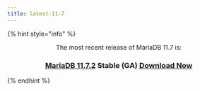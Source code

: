 ```yaml
---
title: latest-11-7
---
```


{% hint style="info" %}
<p align="center">The most recent release of MariaDB 11.7 is:</p>

<h3 align="center"><a href="../../community-server/old-releases/mariadb-11-7-rolling-releases/mariadb-11-7-2-release-notes.md"><strong>MariaDB 11.7.2</strong></a> Stable (GA) <a href="https://downloads.mariadb.org/mariadb/11.7.2/" class="button primary">Download Now</a></h3>
{% endhint %}

